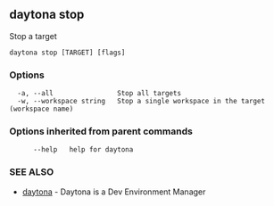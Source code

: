 ## daytona stop

Stop a target

```
daytona stop [TARGET] [flags]
```

### Options

```
  -a, --all                Stop all targets
  -w, --workspace string   Stop a single workspace in the target (workspace name)
```

### Options inherited from parent commands

```
      --help   help for daytona
```

### SEE ALSO

* [daytona](daytona.md)	 - Daytona is a Dev Environment Manager

